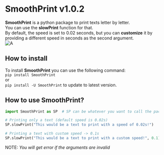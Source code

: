 # SmoothPrint v1.0.2 
**SmoothPrint** is a python package to print texts letter by letter. <br/>
You can use the **slowPrint** function for that. <br/>
By default, the speed is set to 0.02 seconds, but you can **customize** it by providing a different speed in seconds as the second argument. <br/>
![A](https://media0.giphy.com/media/v1.Y2lkPTc5MGI3NjExM2Z2ZXVjbTgweGdxY2Y1bzN6NGlidG1jMGh6OWZlMm83amhhbXRuayZlcD12MV9pbnRlcm5hbF9naWZfYnlfaWQmY3Q9Zw/1NE8pz1zbffBvcnY7w/giphy.gif)

## How to install
To install **SmoothPrint** you can use the following command: <br/>
```pip install SmoothPrint``` <br/>
or <br/>
```pip install -U SmoothPrint``` to update to latest version.

## How to use SmoothPrint?
```python
import SmoothPrint as SP  # SP can be whatever you want to call the package

# Printing only a text (default speed is 0.02s)
SP.slowPrint("This would be a text to print with a speed of 0.02s!")

# Printing a text with custom speed -> 0.1s
SP.slowPrint("This would be a text to print with a custom speed!", 0.1)
```
NOTE: _You will get error if the arguments are invalid_ 


